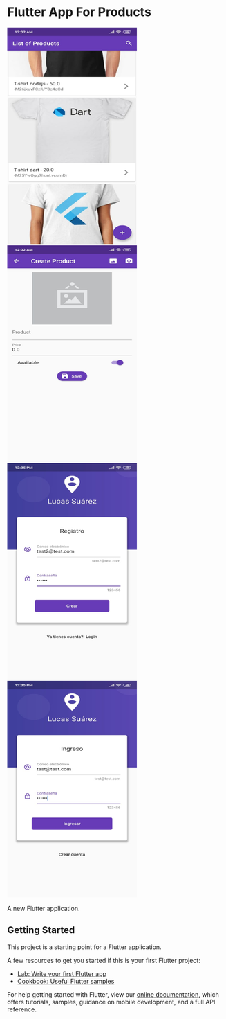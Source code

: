 # Flutter App For Products

<img src="./assets/screen1.jpg" height="500em" width="300em"/>
<img src="./assets/screen2.jpg" height="500em" width="300em"/>
<img src="./assets/screen3.jpg" height="500em" width="300em"/>
<img src="./assets/screen4.jpg" height="500em" width="300em"/>

A new Flutter application.

## Getting Started

This project is a starting point for a Flutter application.

A few resources to get you started if this is your first Flutter project:

- [Lab: Write your first Flutter app](https://flutter.dev/docs/get-started/codelab)
- [Cookbook: Useful Flutter samples](https://flutter.dev/docs/cookbook)

For help getting started with Flutter, view our
[online documentation](https://flutter.dev/docs), which offers tutorials,
samples, guidance on mobile development, and a full API reference.
